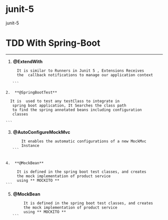 # junit-5
junit-5 



# TDD With Spring-Boot
------------------------------------------------------

1.  **@ExtendWith**

 ```
      It is similar to Runners in Junit 5 , Extensions Receives
      the  callback notifications to manage our application context
      
    ```

2.  **@SpringBootTest**

 ```
      It is  used to test any testClass to integrate in
       spring boot application, It Searches the class path
       to find the spring annotated beans including configuration
       classes

    ```

3.  **@AutoConfigureMockMvc**

 ```
        It enables the automatic configurations of a new MockMvc
        Instance
    ```


4.  **@MockBean**

 ```
         It is defined in the spring boot test classes, and creates
         the mock implementation of product service
         using ** MOCKITO **
    ```

5.  **@MockBean**

 ```
         It is defined in the spring boot test classes, and creates
         the mock implementation of product service
         using ** MOCKITO **
    ```
